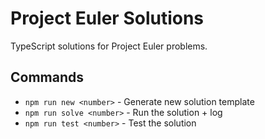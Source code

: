 # Project Euler Solutions

TypeScript solutions for Project Euler problems.

## Commands
- `npm run new <number>` - Generate new solution template
- `npm run solve <number>` - Run the solution + log
- `npm run test <number>` - Test the solution
